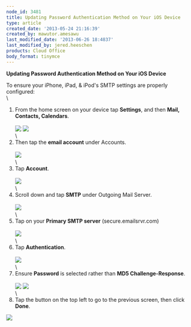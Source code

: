 ```yaml
---
node_id: 3481
title: Updating Password Authentication Method on Your iOS Device
type: article
created_date: '2013-05-24 21:16:39'
created_by: mawutor.amesawu
last_modified_date: '2013-06-26 18:4837'
last_modified_by: jered.heeschen
products: Cloud Office
body_format: tinymce
---
```


**Updating Password Authentication Method on Your iOS Device**

To ensure your iPhone, iPad, & iPod's SMTP settings are properly
configured:\
\
1. From the home screen on your device tap **Settings**, and then
**Mail, Contacts, Calendars**.\
\
![](/knowledge_center/sites/default/files/field/image/1_0.jpg) ![](/knowledge_center/sites/default/files/field/image/2_0.jpg)\
\
2. Then tap the **email account** under Accounts.\
\
![](/knowledge_center/sites/default/files/field/image/3_0.jpg)\
\
3. Tap **Account**.\
\
![](/knowledge_center/sites/default/files/field/image/4_0.jpg)\
\
4. Scroll down and tap **SMTP** under Outgoing Mail Server.\
\
![](/knowledge_center/sites/default/files/field/image/5_0.jpg)\
\
5. Tap on your **Primary SMTP server** (secure.emailsrvr.com)\
\
![](/knowledge_center/sites/default/files/field/image/7_0.jpg)\
\
6. Tap **Authentication**.\
\
![](/knowledge_center/sites/default/files/field/image/8-revised.jpg)\
\
7. Ensure **Password** is selected rather than **MD5
Challenge-Response**.\
\
![](/knowledge_center/sites/default/files/field/image/9_0.jpg) ![](/knowledge_center/sites/default/files/field/image/010.jpg)\
\
8. Tap the button on the top left to go to the previous screen, then
click **Done**.

![](/knowledge_center/sites/default/files/field/image/011.jpg)

